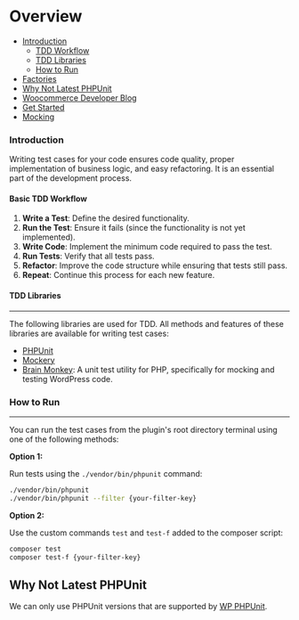 # Overview

- [Introduction](#introduction)
    - [TDD Workflow](#basic-tdd-workflow)
    - [TDD Libraries](#tdd-libraries)
    - [How to Run](#how-to-run)
- [Factories](./factories.md)
- [Why Not Latest PHPUnit](#why-not-latest-phpunit)
- [Woocommerce Developer Blog](https://developer.woocommerce.com/testing-extensions-and-maintaining-quality-code/setting-up-a-local-environment-for-testing/)
- [Get Started](./get-started.md)
- [Mocking](./mocking.md)

### Introduction
Writing test cases for your code ensures code quality, proper implementation of business logic, and easy refactoring. It is an essential part of the development process.

#### Basic TDD Workflow

1. **Write a Test**: Define the desired functionality.
2. **Run the Test**: Ensure it fails (since the functionality is not yet implemented).
3. **Write Code**: Implement the minimum code required to pass the test.
4. **Run Tests**: Verify that all tests pass.
5. **Refactor**: Improve the code structure while ensuring that tests still pass.
6. **Repeat**: Continue this process for each new feature.

#### TDD Libraries
---
The following libraries are used for TDD. All methods and features of these libraries are available for writing test cases:

- [PHPUnit](https://docs.phpunit.de/en/9.6/writing-tests-for-phpunit.html)
- [Mockery](http://docs.mockery.io/en/latest/)
- [Brain Monkey](https://giuseppe-mazzapica.gitbook.io/brain-monkey): A unit test utility for PHP, specifically for mocking and testing WordPress code.

### How to Run
---
You can run the test cases from the plugin's root directory terminal using one of the following methods:

**Option 1:**

Run tests using the `./vendor/bin/phpunit` command:

```bash
./vendor/bin/phpunit
./vendor/bin/phpunit --filter {your-filter-key}
```

**Option 2:**

Use the custom commands `test` and `test-f` added to the composer script:

```bash
composer test
composer test-f {your-filter-key}
```

## Why Not Latest PHPUnit

We can only use PHPUnit versions that are supported by [WP PHPUnit](https://github.com/wp-phpunit/docs?tab=readme-ov-file#phpunit-compatibility).
